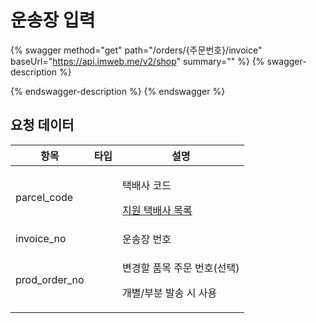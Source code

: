 # 운송장 입력

{% swagger method="get" path="/orders/{주문번호}/invoice" baseUrl="https://api.imweb.me/v2/shop" summary="" %}
{% swagger-description %}

{% endswagger-description %}
{% endswagger %}

## 요청 데이터

<table><thead><tr><th>항목</th><th data-type="select">타입</th><th>설명</th></tr></thead><tbody><tr><td>parcel_code</td><td></td><td><p>택배사 코드</p><p><a href="../appendix/undefined.md">지원 택배사 목록</a></p></td></tr><tr><td>invoice_no</td><td></td><td>운송장 번호</td></tr><tr><td>prod_order_no</td><td></td><td><p>변경할 품목 주문 번호(선택)</p><p>개별/부분 발송 시 사용</p></td></tr></tbody></table>
